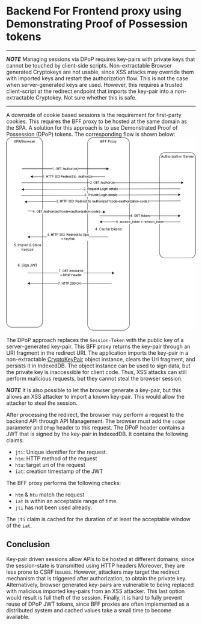 # Backend For Frontend proxy using Demonstrating Proof of Possession tokens
---
**_NOTE_** 
Managing sessions via DPoP requires key-pairs with private keys that cannot be touched by client-side scripts.
Non-extractable Browser generated Cryptokeys are not usable, since XSS attacks may override them with imported keys and restart the authorization flow.
This is not the case when server-generated keys are used. 
However, this requires a trusted client-script at the redirect endpoint that imports the key-pair into a non-extractable Cryptokey.
Not sure whether this is safe.

---

A downside of cookie based sessions is the requirement for first-party cookies. 
This requires the BFF proxy to be hosted at the same domain as the SPA.
A solution for this approach is to use Demonstrated Proof of Possession (DPoP) tokens.
The corresponding flow is shown below:
![Request flow for DPoP managed sessions](./doc/dpop.drawio.png)

The DPoP approach replaces the `Session-Token` with the public key of a server-generated key-pair.
This BFF proxy returns the key-pair through an URI fragment in the redirect URI.
The application imports the key-pair in a non-extractable [CryptoKeyPair](https://developer.mozilla.org/en-US/docs/Web/API/CryptoKeyPair) object instance, clears the Uri fragment, and persists it in IndexedDB.
The object instance can be used to sign data, but the private key is inaccessible for client code.
Thus, XSS attacks can still perform malicious requests, but they cannot steal the browser session.

**_NOTE_** It is also possible to let the browser generate a key-pair, but this allows an XSS attacker to import a known key-pair. This would allow the attacker to steal the session.

After processing the redirect, the browser may perform a request to the backend API through API Management.
The browser must add the `scope` parameter and `DPop` header to this request.
The DPoP header contains a JWT that is signed by the key-pair in IndexedDB.
It contains the following claims:

- `jti`: Unique identifier for the request.
- `htm`: HTTP method of the request
- `htu`: target uri of the request
- `iat`: creation timestamp of the JWT

The BFF proxy performs the following checks:
- `htm` & `htu` match the request
- `iat` is within an acceptable range of time. 
- `jti` has not been used already. 

The `jti` claim is cached for the duration of at least the acceptable window of the `iat`.


## Conclusion
Key-pair driven sessions allow APIs to be hosted at different domains, since the session-state is transmitted using HTTP headers
Moreover, they are less prone to CSRF issues.
However, attackers may target the redirect mechanism that is triggered after authorization, to obtain the private key.
Alternatively, browser generated key-pairs are vulnerable to being replaced with malicious imported key-pairs from an XSS attacker.
This last option would result is full theft of the session.
Finally, it is hard to fully prevent reuse of DPoP JWT tokens, since BFF proxies are often implemented as a distributed system and cached values take a small time to become available.


